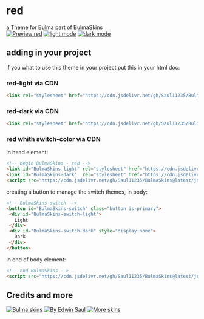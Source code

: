 # red            
a Theme for Bulma part of BulmaSkins             
[![ Preview red ](https://img.shields.io/badge/-Preview_red-red)](https://saul11235.github.io/BulmaSkins?skin=red)
[![ light mode ](https://img.shields.io/badge/-light_mode-black)](https://saul11235.github.io/BulmaSkins?skin=red&dark=false)
[![ dark mode ](https://img.shields.io/badge/-dark_mode-black)](https://saul11235.github.io/BulmaSkins?skin=red&dark=true)
## adding in your project
if you what to use this theme in your project put this in your html doc:
### red-light via CDN
```html
<link rel="stylesheet" href="https://cdn.jsdelivr.net/gh/Saul11235/BulmaSkins@latest/css/red.light.css">
```
### red-dark via CDN
```html
<link rel="stylesheet" href="https://cdn.jsdelivr.net/gh/Saul11235/BulmaSkins@latest/css/red.dark.css">
```
### red whith switch-color via CDN
in head element:
```html
<!-- begin BulmaSkins - red -->
<link id="BulmaSkins-light" rel="stylesheet" href="https://cdn.jsdelivr.net/gh/Saul11235/BulmaSkins@latest/css/red.light.css">
<link id="BulmaSkins-dark"  rel="stylesheet" href="https://cdn.jsdelivr.net/gh/Saul11235/BulmaSkins@latest/css/red.dark.css">
<script src="https://cdn.jsdelivr.net/gh/Saul11235/BulmaSkins@latest/js/cdn/first.js"></script>
```
creating a button to manage the switch themes, in body:            
```html
<!-- BulmaSkins-switch -->
<button id="BulmaSkins-switch" class="button is-primary">
 <div id="BulmaSkins-switch-light">
   Light
 </div>
 <div id="BulmaSkins-switch-dark" style="display:none">
   Dark
 </div>
</button>
```
in end of body element:            
```html
<!-- end BulmaSkins -->
<script src="https://cdn.jsdelivr.net/gh/Saul11235/BulmaSkins@latest/js/cdn/last.js"></script>
```
## Credits and more 
[![Bulma skins](https://img.shields.io/badge/-Bulma_skins-blue)](https://saul11235.github.io/BulmaSkins/)
[![By Edwin Saul](https://img.shields.io/badge/-By_Edwin_Saul-black)](https://edwinsaul.com)
[![More skins](https://img.shields.io/badge/-More_skins-white)](https://github.com/Saul11235/BulmaSkins)
